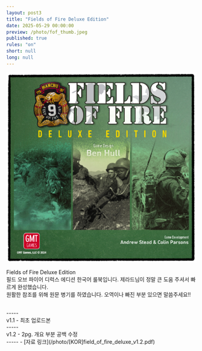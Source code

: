 ```yaml
---
layout: post3
title: "Fields of Fire Deluxe Edition"
date: 2025-05-29 00:00:00
preview: /photo/fof_thumb.jpeg
published: true
rules: "on"
short: null
long: null
---
```


<img src="/photo/fof_thumb.jpeg" width="1000">

Fields of Fire Deluxe Edition
<br>
필드 오브 파이어 디럭스 에디션 한국어 룰북입니다.
제라드님이 정말 큰 도움 주셔서 빠르게 완성했습니다.
<br>
원활한 참조를 위해 원문 병기를 하였습니다.
오역이나 빠진 부분 있으면 말씀주세요!!

<br>
-----
<br>
v1.1 - 최초 업로드본
<br>
-----
<br>
v1.2 - 2pg. 개요 부분 공백 수정
<br>
-----
- [자료 링크](/photo/[KOR]field_of_fire_deluxe_v1.2.pdf)


